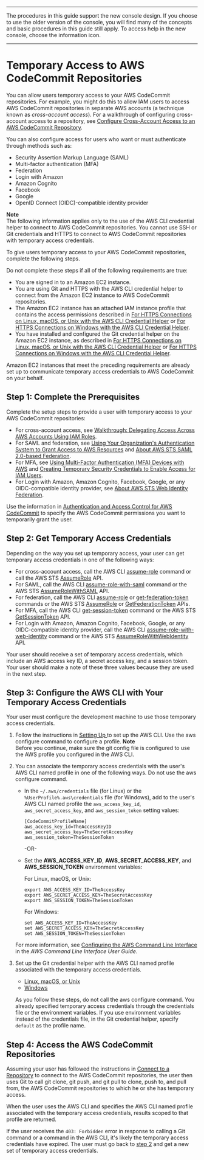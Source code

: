 --------

 The procedures in this guide support the new console design\. If you choose to use the older version of the console, you will find many of the concepts and basic procedures in this guide still apply\. To access help in the new console, choose the information icon\.

--------

# Temporary Access to AWS CodeCommit Repositories<a name="temporary-access"></a>

You can allow users temporary access to your AWS CodeCommit repositories\. For example, you might do this to allow IAM users to access AWS CodeCommit repositories in separate AWS accounts \(a technique known as *cross\-account access*\)\. For a walkthrough of configuring cross\-account access to a repository, see [Configure Cross\-Account Access to an AWS CodeCommit Repository](cross-account.md)\. 

You can also configure access for users who want or must authenticate through methods such as:
+ Security Assertion Markup Language \(SAML\)
+ Multi\-factor authentication \(MFA\)
+ Federation
+ Login with Amazon
+ Amazon Cognito
+ Facebook
+ Google
+ OpenID Connect \(OIDC\)\-compatible identity provider

**Note**  
The following information applies only to the use of the AWS CLI credential helper to connect to AWS CodeCommit repositories\. You cannot use SSH or Git credentials and HTTPS to connect to AWS CodeCommit repositories with temporary access credentials\. 

To give users temporary access to your AWS CodeCommit repositories, complete the following steps\.

Do not complete these steps if all of the following requirements are true:
+ You are signed in to an Amazon EC2 instance\.
+ You are using Git and HTTPS with the AWS CLI credential helper to connect from the Amazon EC2 instance to AWS CodeCommit repositories\.
+ The Amazon EC2 instance has an attached IAM instance profile that contains the access permissions described in [For HTTPS Connections on Linux, macOS, or Unix with the AWS CLI Credential Helper](setting-up-https-unixes.md) or [For HTTPS Connections on Windows with the AWS CLI Credential Helper](setting-up-https-windows.md)\.
+ You have installed and configured the Git credential helper on the Amazon EC2 instance, as described in [For HTTPS Connections on Linux, macOS, or Unix with the AWS CLI Credential Helper](setting-up-https-unixes.md) or [For HTTPS Connections on Windows with the AWS CLI Credential Helper](setting-up-https-windows.md)\.

Amazon EC2 instances that meet the preceding requirements are already set up to communicate temporary access credentials to AWS CodeCommit on your behalf\.

## Step 1: Complete the Prerequisites<a name="temporary-access-prerequisites"></a>

Complete the setup steps to provide a user with temporary access to your AWS CodeCommit repositories: 
+ For cross\-account access, see [Walkthrough: Delegating Access Across AWS Accounts Using IAM Roles](https://docs.aws.amazon.com/IAM/latest/UserGuide/roles-walkthrough-crossacct.html)\.
+ For SAML and federation, see [ Using Your Organization's Authentication System to Grant Access to AWS Resources](https://docs.aws.amazon.com/STS/latest/UsingSTS/STSUseCases.html#IdentityBrokerApplication) and [About AWS STS SAML 2\.0\-based Federation](https://docs.aws.amazon.com/STS/latest/UsingSTS/CreatingSAML.html)\.
+ For MFA, see [Using Multi\-Factor Authentication \(MFA\) Devices with AWS](https://docs.aws.amazon.com/IAM/latest/UserGuide/Using_ManagingMFA.html) and [Creating Temporary Security Credentials to Enable Access for IAM Users](https://docs.aws.amazon.com/STS/latest/UsingSTS/CreatingSessionTokens.html)\.
+ For Login with Amazon, Amazon Cognito, Facebook, Google, or any OIDC\-compatible identity provider, see [About AWS STS Web Identity Federation](https://docs.aws.amazon.com/STS/latest/UsingSTS/web-identity-federation.html)\.

Use the information in [Authentication and Access Control for AWS CodeCommit](auth-and-access-control.md) to specify the AWS CodeCommit permissions you want to temporarily grant the user\.

## Step 2: Get Temporary Access Credentials<a name="temporary-access-get-credentials"></a>

Depending on the way you set up temporary access, your user can get temporary access credentials in one of the following ways:
+ For cross\-account access, call the AWS CLI [assume\-role](https://docs.aws.amazon.com/cli/latest/reference/sts/assume-role.html) command or call the AWS STS [AssumeRole](https://docs.aws.amazon.com/STS/latest/APIReference/API_AssumeRole.html) API\.
+ For SAML, call the AWS CLI [assume\-role\-with\-saml](https://docs.aws.amazon.com/cli/latest/reference/sts/assume-role-with-saml.html) command or the AWS STS [AssumeRoleWithSAML](https://docs.aws.amazon.com/STS/latest/APIReference/API_AssumeRoleWithSAML.html) API\.
+ For federation, call the AWS CLI [assume\-role](https://docs.aws.amazon.com/cli/latest/reference/sts/assume-role.html) or [get\-federation\-token](https://docs.aws.amazon.com/cli/latest/reference/sts/get-federation-token.html) commands or the AWS STS [AssumeRole](https://docs.aws.amazon.com/STS/latest/APIReference/API_AssumeRole.html) or [GetFederationToken](https://docs.aws.amazon.com/STS/latest/APIReference/API_GetFederationToken.html) APIs\.
+ For MFA, call the AWS CLI [get\-session\-token](https://docs.aws.amazon.com/cli/latest/reference/sts/get-session-token.html) command or the AWS STS [GetSessionToken](https://docs.aws.amazon.com/STS/latest/APIReference/API_GetSessionToken.html) API\.
+ For Login with Amazon, Amazon Cognito, Facebook, Google, or any OIDC\-compatible identity provider, call the AWS CLI [assume\-role\-with\-web\-identity](https://docs.aws.amazon.com/cli/latest/reference/sts/assume-role-with-web-identity.html) command or the AWS STS [AssumeRoleWithWebIdentity](https://docs.aws.amazon.com/STS/latest/APIReference/API_AssumeRoleWithWebIdentity.html) API\.

Your user should receive a set of temporary access credentials, which include an AWS access key ID, a secret access key, and a session token\. Your user should make a note of these three values because they are used in the next step\.

## Step 3: Configure the AWS CLI with Your Temporary Access Credentials<a name="temporary-access-configure-credentials"></a>

Your user must configure the development machine to use those temporary access credentials\.

1. Follow the instructions in [Setting Up ](setting-up.md) to set up the AWS CLI\. Use the aws configure command to configure a profile\.
**Note**  
Before you continue, make sure the git config file is configured to use the AWS profile you configured in the AWS CLI\.

1. You can associate the temporary access credentials with the user's AWS CLI named profile in one of the following ways\. Do not use the aws configure command\.
   + In the `~/.aws/credentials` file \(for Linux\) or the `%UserProfile%.aws\credentials` file \(for Windows\), add to the user's AWS CLI named profile the `aws_access_key_id`, `aws_secret_access_key`, and `aws_session_token` setting values:

     ```
     [CodeCommitProfileName]
     aws_access_key_id=TheAccessKeyID
     aws_secret_access_key=TheSecretAccessKey
     aws_session_token=TheSessionToken
     ```

     \-OR\-
   + Set the **AWS\_ACCESS\_KEY\_ID**, **AWS\_SECRET\_ACCESS\_KEY**, and **AWS\_SESSION\_TOKEN** environment variables:

     For Linux, macOS, or Unix:

     ```
     export AWS_ACCESS_KEY_ID=TheAccessKey
     export AWS_SECRET_ACCESS_KEY=TheSecretAccessKey
     export AWS_SESSION_TOKEN=TheSessionToken
     ```

     For Windows:

     ```
     set AWS_ACCESS_KEY_ID=TheAccessKey
     set AWS_SECRET_ACCESS_KEY=TheSecretAccessKey
     set AWS_SESSION_TOKEN=TheSessionToken
     ```

   For more information, see [Configuring the AWS Command Line Interface](https://docs.aws.amazon.com/cli/latest/userguide/cli-chap-getting-started.html) in the *AWS Command Line Interface User Guide*\.

1. Set up the Git credential helper with the AWS CLI named profile associated with the temporary access credentials\. 
   + [Linux, macOS, or Unix](setting-up-https-unixes.md)
   + [Windows](setting-up-https-windows.md)

   As you follow these steps, do not call the aws configure command\. You already specified temporary access credentials through the credentials file or the environment variables\. If you use environment variables instead of the credentials file, in the Git credential helper, specify `default` as the profile name\. 

## Step 4: Access the AWS CodeCommit Repositories<a name="temporary-access-use-credentials"></a>

Assuming your user has followed the instructions in [Connect to a Repository](how-to-connect.md) to connect to the AWS CodeCommit repositories, the user then uses Git to call git clone, git push, and git pull to clone, push to, and pull from, the AWS CodeCommit repositories to which he or she has temporary access\.

When the user uses the AWS CLI and specifies the AWS CLI named profile associated with the temporary access credentials, results scoped to that profile are returned\.

If the user receives the `403: Forbidden` error in response to calling a Git command or a command in the AWS CLI, it's likely the temporary access credentials have expired\. The user must go back to [step 2](#temporary-access-get-credentials) and get a new set of temporary access credentials\.